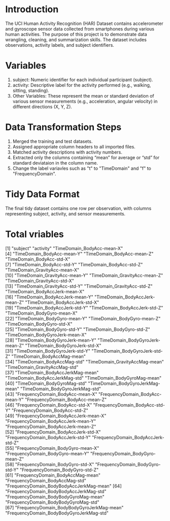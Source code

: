 # Introduction
The UCI Human Activity Recognition (HAR) Dataset contains accelerometer and gyroscope sensor data collected from smartphones during various human activities. The purpose of this project is to demonstrate data wrangling, cleaning, and summarization skills. The dataset includes observations, activity labels, and subject identifiers.

# Variables
1. subject: Numeric identifier for each individual participant (subject).
2. activity: Descriptive label for the activity performed (e.g., walking, sitting, standing).
3. Other Variables: These represent the mean or standard deviation of various sensor measurements (e.g., acceleration, angular velocity) in different directions (X, Y, Z).

# Data Transformation Steps
1. Merged the training and test datasets.
2. Assigned appropriate column headers to all imported files.
3. Matched activity descriptions with activity numbers.
4. Extracted only the columns containing “mean” for average or “std” for standard deviataion in the column name.
5. Change the label variavles such as "t" to "TimeDomain" and "f" to "FrequencyDomain".

# Tidy Data Format
The final tidy dataset contains one row per observation, with columns representing subject, activity, and sensor measurements.

# Total vriables
[1] "subject"                                  "activity"                                 "TimeDomain_BodyAcc-mean-X"               
[4] "TimeDomain_BodyAcc-mean-Y"                "TimeDomain_BodyAcc-mean-Z"                "TimeDomain_BodyAcc-std-X"                
[7] "TimeDomain_BodyAcc-std-Y"                 "TimeDomain_BodyAcc-std-Z"                 "TimeDomain_GravityAcc-mean-X"            
[10] "TimeDomain_GravityAcc-mean-Y"             "TimeDomain_GravityAcc-mean-Z"             "TimeDomain_GravityAcc-std-X"             
[13] "TimeDomain_GravityAcc-std-Y"              "TimeDomain_GravityAcc-std-Z"              "TimeDomain_BodyAccJerk-mean-X"           
[16] "TimeDomain_BodyAccJerk-mean-Y"            "TimeDomain_BodyAccJerk-mean-Z"            "TimeDomain_BodyAccJerk-std-X"            
[19] "TimeDomain_BodyAccJerk-std-Y"             "TimeDomain_BodyAccJerk-std-Z"             "TimeDomain_BodyGyro-mean-X"              
[22] "TimeDomain_BodyGyro-mean-Y"               "TimeDomain_BodyGyro-mean-Z"               "TimeDomain_BodyGyro-std-X"               
[25] "TimeDomain_BodyGyro-std-Y"                "TimeDomain_BodyGyro-std-Z"                "TimeDomain_BodyGyroJerk-mean-X"          
[28] "TimeDomain_BodyGyroJerk-mean-Y"           "TimeDomain_BodyGyroJerk-mean-Z"           "TimeDomain_BodyGyroJerk-std-X"           
[31] "TimeDomain_BodyGyroJerk-std-Y"            "TimeDomain_BodyGyroJerk-std-Z"            "TimeDomain_BodyAccMag-mean"              
[34] "TimeDomain_BodyAccMag-std"                "TimeDomain_GravityAccMag-mean"            "TimeDomain_GravityAccMag-std"            
[37] "TimeDomain_BodyAccJerkMag-mean"           "TimeDomain_BodyAccJerkMag-std"            "TimeDomain_BodyGyroMag-mean"             
[40] "TimeDomain_BodyGyroMag-std"               "TimeDomain_BodyGyroJerkMag-mean"          "TimeDomain_BodyGyroJerkMag-std"          
[43] "FrequencyDomain_BodyAcc-mean-X"           "FrequencyDomain_BodyAcc-mean-Y"           "FrequencyDomain_BodyAcc-mean-Z"          
[46] "FrequencyDomain_BodyAcc-std-X"            "FrequencyDomain_BodyAcc-std-Y"            "FrequencyDomain_BodyAcc-std-Z"           
[49] "FrequencyDomain_BodyAccJerk-mean-X"       "FrequencyDomain_BodyAccJerk-mean-Y"       "FrequencyDomain_BodyAccJerk-mean-Z"      
[52] "FrequencyDomain_BodyAccJerk-std-X"        "FrequencyDomain_BodyAccJerk-std-Y"        "FrequencyDomain_BodyAccJerk-std-Z"       
[55] "FrequencyDomain_BodyGyro-mean-X"          "FrequencyDomain_BodyGyro-mean-Y"          "FrequencyDomain_BodyGyro-mean-Z"         
[58] "FrequencyDomain_BodyGyro-std-X"           "FrequencyDomain_BodyGyro-std-Y"           "FrequencyDomain_BodyGyro-std-Z"          
[61] "FrequencyDomain_BodyAccMag-mean"          "FrequencyDomain_BodyAccMag-std"           "FrequencyDomain_BodyBodyAccJerkMag-mean" 
[64] "FrequencyDomain_BodyBodyAccJerkMag-std"   "FrequencyDomain_BodyBodyGyroMag-mean"     "FrequencyDomain_BodyBodyGyroMag-std"     
[67] "FrequencyDomain_BodyBodyGyroJerkMag-mean" "FrequencyDomain_BodyBodyGyroJerkMag-std" 